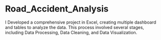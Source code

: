 # Road_Accident_Analysis
I Developed a comprehensive  project in Excel, creating multiple dashboard and tables to analyze the data. This process involved several stages, including Data Processing, Data Cleaning, and Data Visualization.
